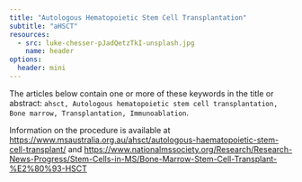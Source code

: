 ```yaml
---
title: "Autologous Hematopoietic Stem Cell Transplantation"
subtitle: "aHSCT"
resources:
  - src: luke-chesser-pJadQetzTkI-unsplash.jpg
    name: header
options:
  header: mini
---
```


The articles below contain one or more of these keywords in the title or abstract: `ahsct, Autologous hematopoietic stem cell transplantation, Bone marrow, Transplantation, Immunoablation`.

Information on the procedure is available at <https://www.msaustralia.org.au/ahsct/autologous-haematopoietic-stem-cell-transplant/> and <https://www.nationalmssociety.org/Research/Research-News-Progress/Stem-Cells-in-MS/Bone-Marrow-Stem-Cell-Transplant-%E2%80%93-HSCT>

